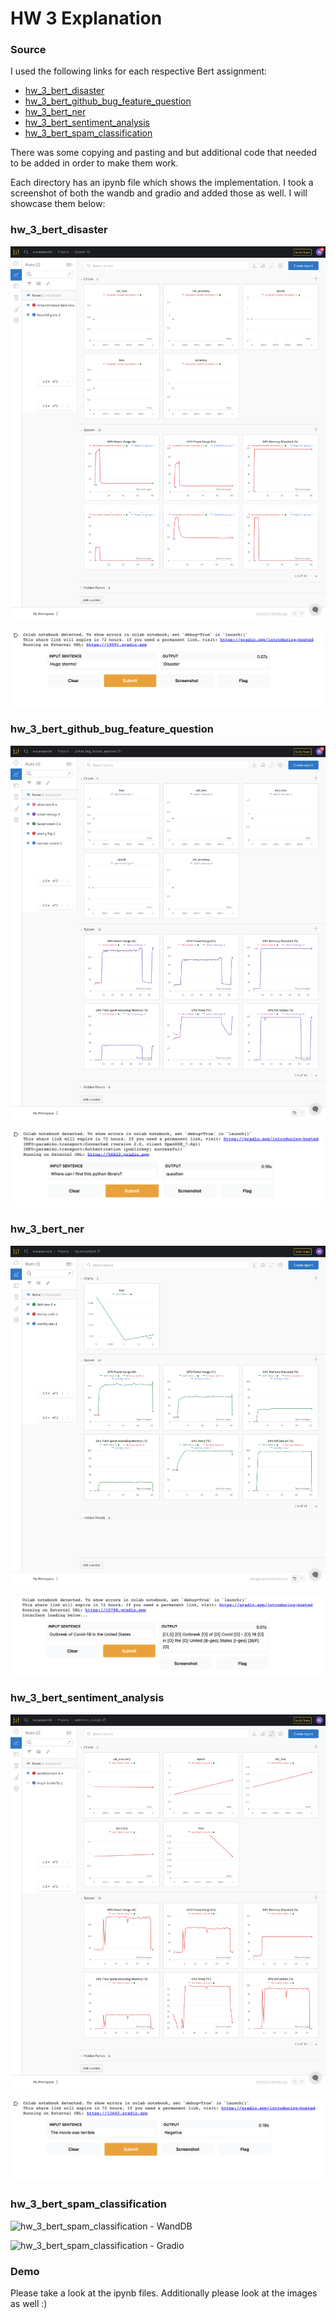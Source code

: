 # HW 3 Explanation

### Source

I used the following links for each respective Bert assignment:

- [hw_3_bert_disaster](https://www.kaggle.com/xhlulu/disaster-nlp-keras-bert-using-tfhub/notebook)
- [hw_3_bert_github_bug_feature_question](https://www.analyticsvidhya.com/blog/2020/10/simple-text-multi-classification-task-using-keras-bert/)
- [hw_3_bert_ner](https://www.depends-on-the-definition.com/named-entity-recognition-with-bert/)
- [hw_3_bert_sentiment_analysis](https://towardsdatascience.com/sentiment-analysis-in-10-minutes-with-bert-and-hugging-face-294e8a04b671)
- [hw_3_bert_spam_classification](https://www.analyticsvidhya.com/blog/2021/09/performing-email-spam-detection-using-bert-in-python/)

There was some copying and pasting and but additional code that needed to be added in order to make them work. 

Each directory has an ipynb file which shows the implementation. I took a screenshot of both the wandb and gradio and added those as well. I will showcase them below:

### hw_3_bert_disaster
![hw_3_bert_disaster - WandDB](./hw_3_bert_disaster/hw_3_bert_disaster_wandb.png)

![hw_3_bert_disaster - Gradio](./hw_3_bert_disaster/hw_3_bert_disaster_gradio.png)

### hw_3_bert_github_bug_feature_question
![hw_3_bert_github_bug_feature_question - WandDB](./hw_3_bert_github_bug_feature_question/hw_3_bert_github_bug_feature_question_wandb.png)

![hw_3_bert_github_bug_feature_question - Gradio](./hw_3_bert_github_bug_feature_question/hw_3_bert_github_bug_feature_question_gradio.png)

### hw_3_bert_ner
![hw_3_bert_ner - WandDB](./hw_3_bert_ner/hw_3_bert_ner_wandb.png)

![hw_3_bert_ner - Gradio](./hw_3_bert_ner/hw_3_bert_ner_gradio.png)

### hw_3_bert_sentiment_analysis
![hw_3_bert_sentiment_analysis - WandDB](./hw_3_bert_sentiment_analysis/hw_3_bert_sentiment_analysis_wandb.png)

![hw_3_bert_sentiment_analysis - Gradio](./hw_3_bert_sentiment_analysis/hw_3_bert_sentiment_analysis_gradio.png)

### hw_3_bert_spam_classification
![hw_3_bert_spam_classification - WandDB](./hw_3_bert_spam_classification/hw_3_bert_spam_detection_wandb.png)

![hw_3_bert_spam_classification - Gradio](./hw_3_bert_spam_classification/hw_3_bert_spam_detection_gradio.png)

### Demo

Please take a look at the ipynb files. Additionally please look at the images as well :)